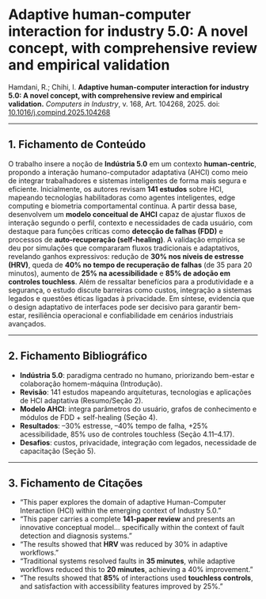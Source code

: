# Adaptive human-computer interaction for industry 5.0: A novel concept, with comprehensive review and empirical validation

Hamdani, R.; Chihi, I. **Adaptive human-computer interaction for industry 5.0: A novel concept, with comprehensive review and empirical validation.** *Computers in Industry*, v. 168, Art. 104268, 2025. doi: [10.1016/j.compind.2025.104268](https://doi.org/10.1016/j.compind.2025.104268)

---

## 1. Fichamento de Conteúdo
O trabalho insere a noção de **Indústria 5.0** em um contexto **human-centric**, propondo a interação humano-computador adaptativa (AHCI) como meio de integrar trabalhadores e sistemas inteligentes de forma mais segura e eficiente. Inicialmente, os autores revisam **141 estudos** sobre HCI, mapeando tecnologias habilitadoras como agentes inteligentes, edge computing e biometria comportamental contínua. A partir dessa base, desenvolvem um **modelo conceitual de AHCI** capaz de ajustar fluxos de interação segundo o perfil, contexto e necessidades de cada usuário, com destaque para funções críticas como **detecção de falhas (FDD)** e processos de **auto-recuperação (self-healing)**. A validação empírica se deu por simulações que compararam fluxos tradicionais e adaptativos, revelando ganhos expressivos: redução de **30% nos níveis de estresse (HRV)**, queda de **40% no tempo de recuperação de falhas** (de 35 para 20 minutos), aumento de **25% na acessibilidade** e **85% de adoção em controles touchless**. Além de ressaltar benefícios para a produtividade e a segurança, o estudo discute barreiras como custos, integração a sistemas legados e questões éticas ligadas à privacidade. Em síntese, evidencia que o design adaptativo de interfaces pode ser decisivo para garantir bem-estar, resiliência operacional e confiabilidade em cenários industriais avançados.

---

## 2. Fichamento Bibliográfico
- **Indústria 5.0**: paradigma centrado no humano, priorizando bem-estar e colaboração homem-máquina (Introdução).  
- **Revisão**: 141 estudos mapeando arquiteturas, tecnologias e aplicações de HCI adaptativa (Resumo/Seção 2).  
- **Modelo AHCI**: integra parâmetros do usuário, grafos de conhecimento e módulos de FDD + self-healing (Seção 4).  
- **Resultados**: –30% estresse, –40% tempo de falha, +25% acessibilidade, 85% uso de controles touchless (Seção 4.11–4.17).  
- **Desafios**: custos, privacidade, integração com legados, necessidade de capacitação (Seção 5).  

---

## 3. Fichamento de Citações
- “This paper explores the domain of adaptive Human-Computer Interaction (HCI) within the emerging context of Industry 5.0.”  
- “This paper carries a complete **141-paper review** and presents an innovative conceptual model… specifically within the context of fault detection and diagnosis systems.”  
- “The results showed that **HRV** was reduced by 30% in adaptive workflows.”  
- “Traditional systems resolved faults in **35 minutes**, while adaptive workflows reduced this to **20 minutes**, achieving a 40% improvement.”  
- “The results showed that **85%** of interactions used **touchless controls**, and satisfaction with accessibility features improved by 25%.”  

